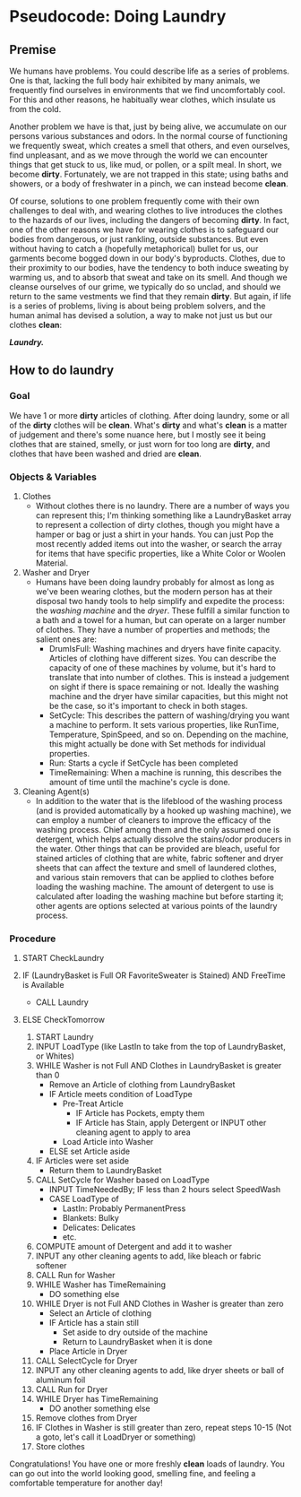 # Pseudocode: Doing Laundry

## Premise

We humans have problems. You could describe life as a series of problems. One is that, lacking the full body hair exhibited by many animals, we frequently find ourselves in environments that we find uncomfortably cool. For this and other reasons, he habitually wear clothes, which insulate us from the cold.

Another problem we have is that, just by being alive, we accumulate on our persons various substances and odors. In the normal course of functioning we frequently sweat, which creates a smell that others, and even ourselves, find unpleasant, and as we move through the world we can encounter things that get stuck to us, like mud, or pollen, or a spilt meal. In short, we become **dirty**. Fortunately, we are not trapped in this state; using baths and showers, or a body of freshwater in a pinch, we can instead become **clean**. 

Of course, solutions to one problem frequently come with their own challenges to deal with, and wearing clothes to live introduces the clothes to the hazards of our lives, including the dangers of becoming **dirty**. In fact, one of the other reasons we have for wearing clothes is to safeguard our bodies from dangerous, or just rankling, outside substances. But even without having to catch a (hopefully metaphorical) bullet for us, our garments become bogged down in our body's byproducts. Clothes, due to their proximity to our bodies, have the tendency to both induce sweating by warming us, and to absorb that sweat and take on its smell. And though we cleanse ourselves of our grime, we typically do so unclad, and should we return to the same vestments we find that they remain **dirty**. But again, if life is a series of problems, living is about being problem solvers, and the human animal has devised a solution, a way to make not just us but our clothes **clean**:

***Laundry.***

## How to do laundry

### Goal
We have 1 or more **dirty** articles of clothing. After doing laundry, some or all of the **dirty** clothes will be **clean**. What's **dirty** and what's **clean** is a matter of judgement and there's some nuance here, but I mostly see it being clothes that are stained, smelly, or just worn for too long are **dirty**, and clothes that have been washed and dried are **clean**.

### Objects & Variables

1. Clothes
   - Without clothes there is no laundry. There are a number of ways you can represent this; I'm thinking something like a LaundryBasket array to represent a collection of dirty clothes, though you might have a hamper or bag or just a shirt in your hands. You can just Pop the most recently added items out into the washer, or search the array for items that have specific properties, like a White Color or Woolen Material.
2. Washer and Dryer
   - Humans have been doing laundry probably for almost as long as we've been wearing clothes, but the modern person has at their disposal two handy tools to help simplify and expedite the process: the *washing machine* and the *dryer*. These fulfill a similar function to a bath and a towel for a human, but can operate on a larger number of clothes. They have a number of properties and methods; the salient ones are:
     - DrumIsFull: Washing machines and dryers have finite capacity. Articles of clothing have different sizes. You can describe the capacity of one of these machines by volume, but it's hard to translate that into number of clothes. This is instead a judgement on sight if there is space remaining or not. Ideally the washing machine and the dryer have similar capacities, but this might not be the case, so it's important to check in both stages.
     - SetCycle: This describes the pattern of washing/drying you want a machine to perform. It sets various properties, like RunTime, Temperature, SpinSpeed, and so on. Depending on the machine, this might actually be done with Set methods for individual properties.
     - Run: Starts a cycle if SetCycle has been completed
     - TimeRemaining: When a machine is running, this describes the amount of time until the machine's cycle is done.
3. Cleaning Agent(s)
   - In addition to the water that is the lifeblood of the washing process (and is provided automatically by a hooked up washing machine), we can employ a number of cleaners to improve the efficacy of the washing process. Chief among them and the only assumed one is detergent, which helps actually dissolve the stains/odor producers in the water. Other things that can be provided are bleach, useful for stained articles of clothing that are white, fabric softener and dryer sheets that can affect the texture and smell of laundered clothes, and various stain removers that can be applied to clothes before loading the washing machine. The amount of detergent to use is calculated after loading the washing machine but before starting it; other agents are options selected at various points of the laundry process. 

### Procedure

1. START CheckLaundry
2. IF (LaundryBasket is Full OR FavoriteSweater is Stained) AND FreeTime is Available
   - CALL Laundry
3. ELSE CheckTomorrow

   1. START Laundry
   2. INPUT LoadType (like LastIn to take from the top of LaundryBasket, or Whites)
   3. WHILE Washer is not Full AND Clothes in LaundryBasket is greater than 0
      - Remove an Article of clothing from LaundryBasket
      - IF Article meets condition of LoadType
        - Pre-Treat Article
          - IF Article has Pockets, empty them
          - IF Article has Stain, apply Detergent or INPUT other cleaning agent to apply to area
        - Load Article into Washer
      - ELSE set Article aside
   4. IF Articles were set aside
      - Return them to LaundryBasket
   5. CALL SetCycle for Washer based on LoadType
      - INPUT TimeNeededBy; IF less than 2 hours select SpeedWash
      - CASE LoadType of
        - LastIn: Probably PermanentPress
        - Blankets: Bulky
        - Delicates: Delicates
        - etc.
   6. COMPUTE amount of Detergent and add it to washer
   7. INPUT any other cleaning agents to add, like bleach or fabric softener
   8. CALL Run for Washer
   9. WHILE Washer has TimeRemaining
      - DO something else
   10. WHILE Dryer is not Full AND Clothes in Washer is greater than zero
       - Select an Article of clothing
       - IF Article has a stain still
         - Set aside to dry outside of the machine
         - Return to LaundryBasket when it is done
       - Place Article in Dryer
   11. CALL SelectCycle for Dryer
   12. INPUT any other cleaning agents to add, like dryer sheets or ball of aluminum foil
   13. CALL Run for Dryer
   14. WHILE Dryer has TimeRemaining
       - DO another something else
   15. Remove clothes from Dryer
   16. IF Clothes in Washer is still greater than zero, repeat steps 10-15 (Not a goto, let's call it LoadDryer or something)
   17. Store clothes 

Congratulations! You have one or more freshly **clean** loads of laundry. You can go out into the world looking good, smelling fine, and feeling a comfortable temperature for another day!
